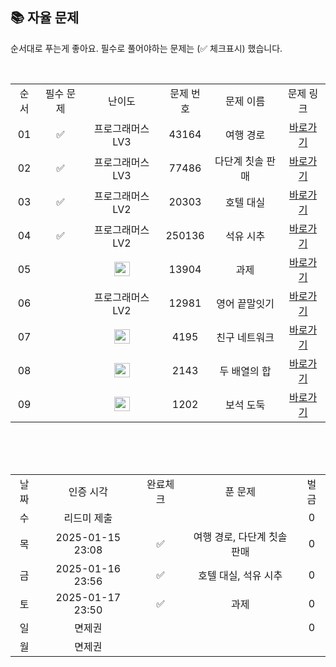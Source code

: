 
## 📚 자율 문제

순서대로 푸는게 좋아요.
필수로 풀어야하는 문제는 (✅ 체크표시) 했습니다.

<br/>
<table>
  <tr>
    <td align="center">순서</td>
    <td align="center">필수 문제</td>
    <td align="center">난이도</td>
    <td align="center">문제 번호</td>
    <td align="center">문제 이름</td>
    <td align="center">문제 링크</td>
  </tr>
   <tr>
    <td align="center">01</td>
    <td align="center">✅</td>
    <td align="center">프로그래머스 LV3</td>
    <td align="center">43164</td>
    <td align="center">여행 경로</td>
    <td align="center"><a href="https://school.programmers.co.kr/learn/courses/30/lessons/43164">바로가기</a></td>
  </tr>
     <tr>
    <td align="center">02</td>
    <td align="center">✅</td>
    <td align="center">프로그래머스 LV3</td>
    <td align="center">77486</td>
    <td align="center">다단계 칫솔 판매</td>
    <td align="center"><a href="https://school.programmers.co.kr/learn/courses/30/lessons/77486">바로가기</a></td>
  </tr>
   <tr>
    <td align="center">03</td>
  <td align="center">✅</td>
    <td align="center">프로그래머스 LV2</td>
    <td align="center">20303</td>
    <td align="center">호텔 대실</td>
    <td align="center"><a href="https://school.programmers.co.kr/learn/courses/30/lessons/155651">바로가기</a></td>
  </tr>
  <tr>
    <td align="center">04</td>
   <td align="center">✅</td>
    <td align="center">프로그래머스 LV2</td>
    <td align="center">250136</td>
    <td align="center">석유 시추</td>
    <td align="center"><a href="https://school.programmers.co.kr/learn/courses/30/lessons/250136">바로가기</a></td>
  </tr>
  <tr>
  <td align="center">05</td>
   <td align="center"></td>
    <td align="center"><img height="23px" width="25px" src="https://d2gd6pc034wcta.cloudfront.net/tier/13.svg"></td>
    <td align="center">13904</td>
    <td align="center">과제</td>
    <td align="center"><a href="https://www.acmicpc.net/problem/13904">바로가기</a></td>
  </tr>
  <tr>
  <td align="center">06</td>
   <td align="center"></td>
    <td align="center">프로그래머스 LV2</td>
    <td align="center">12981</td>
    <td align="center">영어 끝말잇기</td>
    <td align="center"><a href="https://school.programmers.co.kr/learn/courses/30/lessons/12981">바로가기</a></td>
  </tr>
  <tr>
  <td align="center">07</td>
   <td align="center"></td>
    <td align="center"><img height="23px" width="25px" src="https://d2gd6pc034wcta.cloudfront.net/tier/14.svg"></td>
    <td align="center">4195</td>
    <td align="center">친구 네트워크</td>
    <td align="center"><a href="https://www.acmicpc.net/problem/4195">바로가기</a></td>
  </tr>
  <tr>
  <td align="center">08</td>
   <td align="center"></td>
    <td align="center"><img height="23px" width="25px" src="https://d2gd6pc034wcta.cloudfront.net/tier/13.svg"></td>
    <td align="center">2143</td>
    <td align="center">두 배열의 합</td>
    <td align="center"><a href="https://www.acmicpc.net/problem/2143">바로가기</a></td>
  </tr>
  <td align="center">09</td>
   <td align="center"></td>
    <td align="center"><img height="23px" width="25px" src="https://d2gd6pc034wcta.cloudfront.net/tier/14.svg"></td>
    <td align="center">1202</td>
    <td align="center">보석 도둑</td>
    <td align="center"><a href="https://www.acmicpc.net/problem/1202">바로가기</a></td>
  </tr>
</table>
<br/><br/>


<br>

<table>
  <tr>
    <td align="center">날짜</td>
    <td align="center">인증 시각</td>
    <td align="center">완료체크</td>
    <td align="center">푼 문제</td>
    <td align="center">벌금</td>
  </tr>
   <tr>
    <td align="center">수</td>
    <td align="center">리드미 제출</td>
    <td align="center"></td>
    <td align="center"></td>
    <td align="center">0</td>
  </tr>
  <tr>
    <td align="center">목</td>
    <td align="center">2025-01-15 23:08</td>
    <td align="center">✅</td>
    <td align="center">여행 경로, 다단계 칫솔 판매</td>
    <td align="center">0</td>
  </tr>
  <tr>
    <td align="center">금</td>
    <td align="center">2025-01-16 23:56</td>
    <td align="center">✅</td>
    <td align="center">호텔 대실, 석유 시추</td>
    <td align="center">0</td>
  </tr>
  <tr>
    <td align="center">토</td>
    <td align="center">2025-01-17 23:50</td>
    <td align="center">✅</td>
    <td align="center">과제</td>
    <td align="center">0</td>
  </tr>
    <tr>
    <td align="center">일</td>
    <td align="center">면제권</td>
    <td align="center"></td>
    <td align="center"></td>
    <td align="center">0</td>
  </tr>
  <tr>
    <td align="center">월</td>
    <td align="center">면제권</td>
    <td align="center"></td>
    <td align="center"></td>
    <td align="center"></td>
  </tr>
</table>
